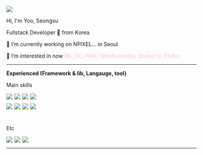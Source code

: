 <a href="https://hits.seeyoufarm.com"><img src="https://hits.seeyoufarm.com/api/count/incr/badge.svg?url=https%3A%2F%2Fgithub.com%2Fwinuss%2Fhit-counter&count_bg=%2379C83D&title_bg=%23555555&icon=&icon_color=%23E7E7E7&title=hits&edge_flat=true"/></a>
<p>
Hi, I'm Yoo, Seongsu

Fullstack Developer 🚀 from Korea

🔭 I’m currently working on NPIXEL... in Seoul

🌱 I’m interested in now <span style="color: pink">ML, DL, PWA, WebAssembly, Socket.io, Flutter</span>
</p>

---

<strong> Experienced (Framework & lib, Langauge, tool) </strong> <br/>

Main skills

<div style="display: flex; gap: 5px; margin-bottom: 10px;">
  <img src="https://img.shields.io/badge/angular-%23DD0031.svg?style=flat-square&logo=angular&logoColor=white"/>
  <img src="https://img.shields.io/badge/-ReactJs-61DAFB?style=flat-square&logo=react&logoColor=white"/>
  <img src="https://img.shields.io/badge/next.js-20232A?style=flat-square&logo=next.js&logoColor=fffffff"/>
  <img src="https://img.shields.io/badge/Node.js-43853D?style=flat-square&logo=node.js&logoColor=white"/>
</div>
<div style="display: flex; gap: 5px; margin-bottom: 10px;">
  <img src="https://img.shields.io/badge/TypeScript-3178C6?style=flat-square&logo=TypeScript&logoColor=white"/>
  <img src="https://img.shields.io/badge/JavaScript-F7DF1E?style=flat-square&logo=javascript&logoColor=white"/>
  <img src="https://img.shields.io/badge/c%23-%23239120.svg?style=flat-square&logo=c-sharp&logoColor=white"/>
  <img src="https://img.shields.io/badge/WPF-D6C2F5?style=flat-square&logo=wpf&logoColor=white"/>
</div><br/>

Etc

<div style="display: flex; gap: 5px; margin-bottom: 10px;">
  <img src="https://img.shields.io/badge/python-3670A0?style=flat-square&logo=python&logoColor=ffdd54"/>
  <img src="https://img.shields.io/badge/AWS-232F3E?style=flat-square&logo=AmazonAws&logoColor=black"/>
  <img src="https://img.shields.io/badge/ElasticSearch-00BFB3?style=flat-square&logo=Elastic&logoColor=black"/>
</div>

---
